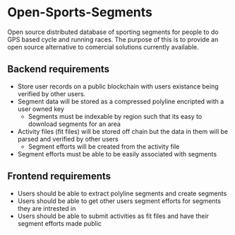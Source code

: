 # Open-Sports-Segments
Open source distributed database of sporting segments for people to do GPS based cycle and running races. The purpose of this is to provide an open source alternative to comercial solutions currently available.

## Backend requirements
 * Store user records on a public blockchain with users existance being verified by other users.
 * Segment data will be stored as a compressed polyline encripted with a user owned key 
   * Segments must be indexable by region such that its easy to download segments for an area
 * Activity files (fit files) will be stored off chain but the data in them will be parsed and verified by other users
   * Segment efforts will be created from the activity file
 * Segment efforts must be able to be easily associated with segments
  
 
## Frontend requirements
 * Users should be able to extract polyline segments and create segments
 * Users should be able to get other users segment efforts for segments they are intrested in
 * Users should be able to submit activities as fit files and have their segment efforts made public
 
 
